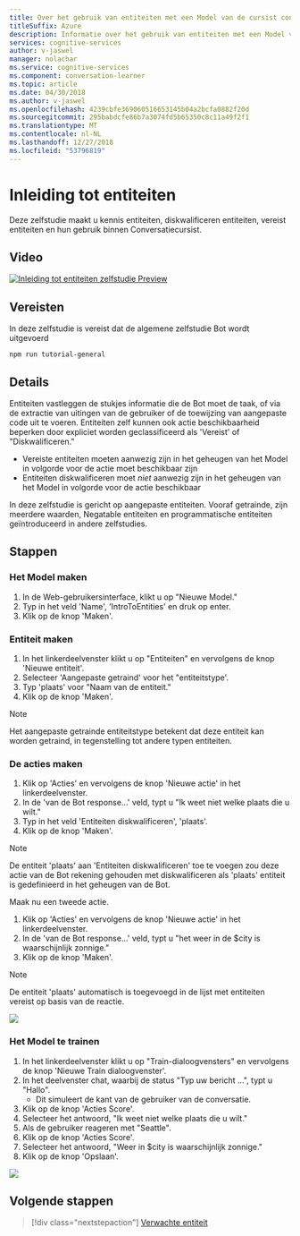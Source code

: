 ```yaml
---
title: Over het gebruik van entiteiten met een Model van de cursist conversatie - Microsoft Cognitive Services | Microsoft Docs
titleSuffix: Azure
description: Informatie over het gebruik van entiteiten met een Model van de cursist conversatie.
services: cognitive-services
author: v-jaswel
manager: nolachar
ms.service: cognitive-services
ms.component: conversation-learner
ms.topic: article
ms.date: 04/30/2018
ms.author: v-jaswel
ms.openlocfilehash: 4239cbfe369060516653145b04a2bcfa0882f20d
ms.sourcegitcommit: 295babdcfe86b7a3074fd5b65350c8c11a49f2f1
ms.translationtype: MT
ms.contentlocale: nl-NL
ms.lasthandoff: 12/27/2018
ms.locfileid: "53796819"
---
```

# <a name="introduction-to-entities"></a>Inleiding tot entiteiten

Deze zelfstudie maakt u kennis entiteiten, diskwalificeren entiteiten, vereist entiteiten en hun gebruik binnen Conversatiecursist.

## <a name="video"></a>Video

[![Inleiding tot entiteiten zelfstudie Preview](https://aka.ms/cl_Tutorial_v3_IntroEntities_Preview)](https://aka.ms/cl_Tutorial_v3_IntroEntities)

## <a name="requirements"></a>Vereisten

In deze zelfstudie is vereist dat de algemene zelfstudie Bot wordt uitgevoerd

    npm run tutorial-general

## <a name="details"></a>Details

Entiteiten vastleggen de stukjes informatie die de Bot moet de taak, of via de extractie van uitingen van de gebruiker of de toewijzing van aangepaste code uit te voeren. Entiteiten zelf kunnen ook actie beschikbaarheid beperken door expliciet worden geclassificeerd als 'Vereist' of "Diskwalificeren."

- Vereiste entiteiten moeten aanwezig zijn in het geheugen van het Model in volgorde voor de actie moet beschikbaar zijn
- Entiteiten diskwalificeren moet *niet* aanwezig zijn in het geheugen van het Model in volgorde voor de actie beschikbaar

In deze zelfstudie is gericht op aangepaste entiteiten. Vooraf getrainde, zijn meerdere waarden, Negatable entiteiten en programmatische entiteiten geïntroduceerd in andere zelfstudies.

## <a name="steps"></a>Stappen

### <a name="create-the-model"></a>Het Model maken

1. In de Web-gebruikersinterface, klikt u op "Nieuwe Model."
2. Typ in het veld 'Name', 'IntroToEntities' en druk op enter.
3. Klik op de knop 'Maken'.

### <a name="entity-creation"></a>Entiteit maken

1. In het linkerdeelvenster klikt u op "Entiteiten" en vervolgens de knop 'Nieuwe entiteit'.
2. Selecteer 'Aangepaste getraind' voor het "entiteitstype'.
3. Typ 'plaats' voor "Naam van de entiteit."
4. Klik op de knop 'Maken'.

> [!NOTE]
> Het aangepaste getrainde entiteitstype betekent dat deze entiteit kan worden getraind, in tegenstelling tot andere typen entiteiten.

### <a name="create-the-actions"></a>De acties maken

1. Klik op 'Acties' en vervolgens de knop 'Nieuwe actie' in het linkerdeelvenster.
2. In de 'van de Bot response...' veld, typt u "Ik weet niet welke plaats die u wilt."
3. Typ in het veld 'Entiteiten diskwalificeren', 'plaats'.
4. Klik op de knop 'Maken'.

> [!NOTE]
> De entiteit 'plaats' aan 'Entiteiten diskwalificeren' toe te voegen zou deze actie van de Bot rekening gehouden met diskwalificeren als 'plaats' entiteit is gedefinieerd in het geheugen van de Bot.

Maak nu een tweede actie.

1. Klik op 'Acties' en vervolgens de knop 'Nieuwe actie' in het linkerdeelvenster.
2. In de 'van de Bot response...' veld, typt u "het weer in de $city is waarschijnlijk zonnige."
3. Klik op de knop 'Maken'.

> [!NOTE]
> De entiteit 'plaats' automatisch is toegevoegd in de lijst met entiteiten vereist op basis van de reactie.

![](../media/tutorial3_actions.PNG)

### <a name="train-the-model"></a>Het Model te trainen

1. In het linkerdeelvenster klikt u op "Train-dialoogvensters" en vervolgens de knop 'Nieuwe Train dialoogvenster'.
2. In het deelvenster chat, waarbij de status "Typ uw bericht …", typt u "Hallo".
    - Dit simuleert de kant van de gebruiker van de conversatie.
3. Klik op de knop 'Acties Score'.
4. Selecteer het antwoord, "Ik weet niet welke plaats die u wilt."
5. Als de gebruiker reageren met "Seattle".
6. Klik op de knop 'Acties Score'.
7. Selecteer het antwoord, "Weer in $city is waarschijnlijk zonnige."
8. Klik op de knop 'Opslaan'.

![](../media/tutorial3_entities.PNG)

## <a name="next-steps"></a>Volgende stappen

> [!div class="nextstepaction"]
> [Verwachte entiteit](./05-expected-entity.md)
